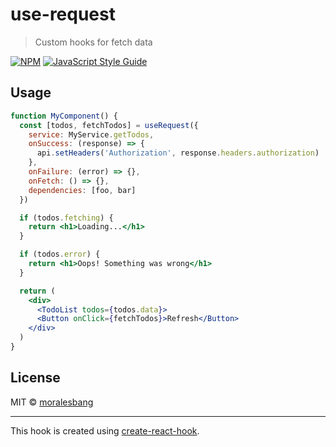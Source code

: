 # use-request

> Custom hooks for fetch data

[![NPM](https://img.shields.io/npm/v/use-request.svg)](https://www.npmjs.com/package/use-request) [![JavaScript Style Guide](https://img.shields.io/badge/code_style-standard-brightgreen.svg)](https://standardjs.com)

<!---
## Install
```bash
npm install --save use-request
```
--->

## Usage

```jsx
function MyComponent() {
  const [todos, fetchTodos] = useRequest({
    service: MyService.getTodos,
    onSuccess: (response) => {
      api.setHeaders('Authorization', response.headers.authorization)
    },
    onFailure: (error) => {},
    onFetch: () => {},
    dependencies: [foo, bar]
  })

  if (todos.fetching) {
    return <h1>Loading...</h1>
  }

  if (todos.error) {
    return <h1>Oops! Something was wrong</h1>
  }

  return (
    <div>
      <TodoList todos={todos.data}>
      <Button onClick={fetchTodos}>Refresh</Button>
    </div>
  )
}
```

## License

MIT © [moralesbang](https://github.com/moralesbang)

---

This hook is created using [create-react-hook](https://github.com/hermanya/create-react-hook).
